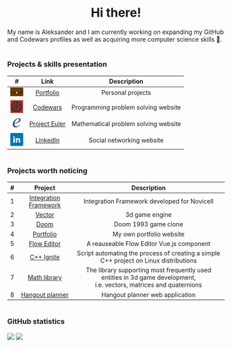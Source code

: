 <!--
**aleksander73/aleksander73** is a ✨ _special_ ✨ repository because its `README.md` (this file) appears on your GitHub profile.

Here are some ideas to get you started:

- 🔭 I’m currently working on ...
- 🌱 I’m currently learning ...
- 👯 I’m looking to collaborate on ...
- 🤔 I’m looking for help with ...
- 💬 Ask me about ...
- 📫 How to reach me: ...
- 😄 Pronouns: ...
- ⚡ Fun fact: ...
-->

<h1 align="center">Hi there!</h1>
<p>My name is Aleksander and I am currently working on expanding my GitHub and Codewars profiles as well as acquiring more computer science skills 📖.</p>

<h1></h1>

### Projects & skills presentation

| # | Link | Description |
| :---: | :---: | :---: |
| <img title="Portfolio" height="20px" src="./assets/portfolio.png"/> | <a href="https://aleksander73-portfolio.herokuapp.com">Portfolio</a> | Personal projects |
| <img title="Codewars" height="30px" src="./assets/codewars.png"/> | <a href="https://github.com/aleksander73/codewars">Codewars</a> | Programming problem solving website |
| <img title="Project Euler" height="30px" src="./assets/euler.png"/> | <a href="https://github.com/aleksander73/project-euler">Project Euler</a> | Mathematical problem solving website |
| <img title="LinkedIn" height="30px" src="./assets/linkedin.png"/> | <a href="https://www.linkedin.com/in/aleksander-dobkowski-a32534b9/?locale=en_US">LinkedIn</a> | Social networking website |

<h1></h1>

### Projects worth noticing

| # | Project | Description |
| :---: | :---: | :---: |
| 1 | <a href="https://aleksander73-portfolio.herokuapp.com/projects/60ad1f00d84c3f0f7b8af665">Integration Framework</a> | Integration Framework developed for Novicell |
| 2 | <a href="https://aleksander73-portfolio.herokuapp.com/projects/609baccb8cbefa15f58d8454">Vector</a> | 3d game engine |
| 3 | <a href="https://aleksander73-portfolio.herokuapp.com/projects/609bad9a8cbefa15f58d8455">Doom</a> | Doom 1993 game clone |
| 4 | <a href="https://aleksander73-portfolio.herokuapp.com/projects/609bae8a8cbefa15f58d8456">Portfolio</a> | My own portfolio website |
| 5 | <a href="https://aleksander73-portfolio.herokuapp.com/projects/60ae407a2bf9e10c5b06299e">Flow Editor</a> | A reauseable Flow Editor Vue.js component |
| 6 | <a href="https://aleksander73-portfolio.herokuapp.com/projects/609baf0a8cbefa15f58d8457">C++ Ignite</a> | Script automating the process of creating a simple C++ project on Linux distributions |
| 7 | <a href="https://aleksander73-portfolio.herokuapp.com/projects/609baf9c8cbefa15f58d8458">Math library</a> | The library supporting most frequently used entities in 3d game development,<br/>i.e. vectors, matrices and quaternions |
| 8 | <a href="https://aleksander73-portfolio.herokuapp.com/projects/60a10c1f23ad3d7a73750bb0">Hangout planner</a> | Hangout planner web application |

<h1></h1>

### GitHub statistics

<a href="https://github.com/aleksander73"><img src="https://github-readme-stats-aleksander73.vercel.app/api/?username=aleksander73&count_private=true&show_icons=true&theme=dark&bg_color=0d1117&border_radius=0" width="500px" /></a>
<a href="https://github.com/aleksander73"><img src="https://github-readme-stats-aleksander73.vercel.app/api/top-langs/?username=aleksander73&layout=compact&langs_count=10&card_width=445&exclude_repo=doom-old,physics,test&theme=dark&bg_color=0d1117&border_radius=0" width="500px" /></a>

